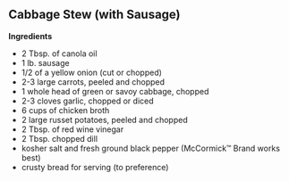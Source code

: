 ## Cabbage Stew (with Sausage) ##

**Ingredients**

- 2 Tbsp. of canola oil
- 1 lb. sausage
- 1/2 of a yellow onion (cut or chopped)
- 2-3 large carrots, peeled and chopped
- 1 whole head of green or savoy cabbage, chopped
- 2-3 cloves garlic, chopped or diced
- 6 cups of chicken broth
- 2 large russet potatoes, peeled and chopped
- 2 Tbsp. of red wine vinegar
- 2 Tbsp. chopped dill
- kosher salt and fresh ground black pepper (McCormick™ Brand works best)
- crusty bread for serving (to preference)
